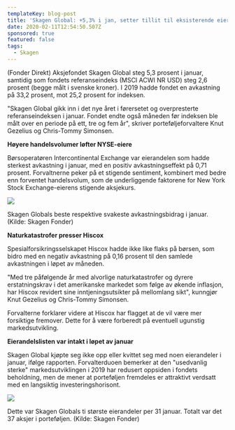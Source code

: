 ```yaml
---
templateKey: blog-post
title: 'Skagen Global: +5,3% i jan, setter tillit til eksisterende eierandeler'
date: 2020-02-11T12:54:50.507Z
sponsored: true
featured: false
tags:
  - Skagen
---
```

(Fonder Direkt) Aksjefondet Skagen Global steg 5,3 prosent i januar, samtidig som fondets referanseindeks (MSCI ACWI NR USD) steg 2,6 prosent (begge målt i svenske kroner). I 2019 hadde fondet en avkastning på 33,2 prosent, mot 25,2 prosent for indeksen.

"Skagen Global gikk inn i det nye året i førersetet og overpresterte referanseindeksen i januar. Fondet endte også måneden før indeksen ble målt over en periode på ett, tre og fem år", skriver porteføljeforvaltere Knut Gezelius og Chris-Tommy Simonsen.

**Høyere handelsvolumer løfter NYSE-eiere**

Børsoperatøren Intercontinental Exchange var eierandelen som hadde sterkest avkastning i januar, med en positiv avkastningseffekt på 0,71 prosent. Forvaltnerne peker på et stigende sentiment, kombinert med bedre enn forventet handelsvolum, som de underliggende faktorene for New York Stock Exchange-eierens stigende aksjekurs.

![](/img/m2.png)

Skagen Globals beste respektive svakeste avkastningsbidrag i januar. (Kilde: Skagen Fonder)

**Naturkatastrofer presser Hiscox**

Spesialforsikringsselskapet Hiscox hadde ikke like flaks på børsen, som bidro med en negativ avkastning på 0,16 prosent til den samlede avkastningen i løpet av måneden.

"Med tre påfølgende år med alvorlige naturkatastrofer og dyrere erstatningskrav i det amerikanske markedet som følge av økende inflasjon, har Hiscox revidert sine inntjeningsutsikter på mellomlang sikt", kunngjør Knut Gezelius og Chris-Tommy Simonsen.

Forvalterne forklarer videre at Hiscox har flagget at de vil være mer forsiktige fremover. Dette for å være forberedt på eventuell ugunstig markedsutvikling.

**Eierandelslisten var intakt i løpet av januar**

Skagen Global kjøpte seg ikke opp eller kvittet seg med noen eierandeler i januar, ifølge rapporten. Forvalterduoen bemerker at den "usedvanlig sterke" markedsutviklingen i 2019 har redusert oppsiden i fondets beholdning, men de mener at porteføljen fremdeles er attraktivt verdsatt med en langsiktig investeringshorisont.

![](/img/m22.png)

Dette var Skagen Globals ti største eierandeler per 31 januar. Totalt var det 37 aksjer i porteføljen. (Kilde: Skagen Fonder)
